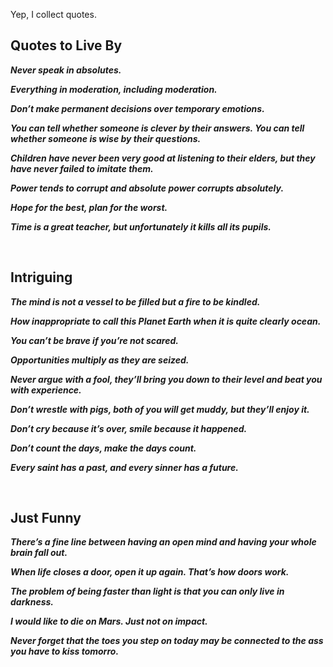 Yep, I collect quotes.


## Quotes to Live By

***Never speak in absolutes.***

***Everything in moderation, including moderation.***

***Don’t make permanent decisions over temporary emotions.***

***You can tell whether someone is clever by their answers. You can tell whether someone is wise by their questions.***

***Children have never been very good at listening to their elders, but they have never failed to imitate them.***

***Power tends to corrupt and absolute power corrupts absolutely.***

***Hope for the best, plan for the worst.***

***Time is a great teacher, but unfortunately it kills all its pupils.***


<br>


## Intriguing

***The mind is not a vessel to be filled but a fire to be kindled.***

***How inappropriate to call this Planet Earth when it is quite clearly ocean.***

***You can’t be brave if you’re not scared.***

***Opportunities multiply as they are seized.***

***Never argue with a fool, they’ll bring you down to their level and beat you with experience.***

***Don’t wrestle with pigs, both of you will get muddy, but they’ll enjoy it.***

***Don’t cry because it’s over, smile because it happened.***

***Don’t count the days, make the days count.***

***Every saint has a past, and every sinner has a future.***


<br>


## Just Funny

***There’s a fine line between having an open mind and having your whole brain fall out.***

***When life closes a door, open it up again. That’s how doors work.***

***The problem of being faster than light is that you can only live in darkness.***

***I would like to die on Mars. Just not on impact.***

***Never forget that the toes you step on today may be connected to the ass you have to kiss tomorro.***
